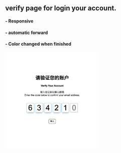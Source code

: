 ## verify page for login your account.

#### - Responsive
#### - automatic forward
#### - Color changed when finished

<img src="screen_shot.png" width="300">
